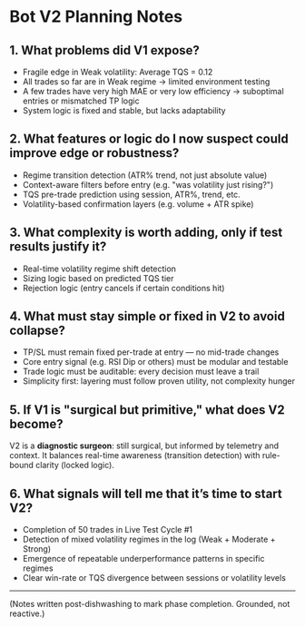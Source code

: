 # Bot V2 Planning Notes

## 1. What problems did V1 expose?
- Fragile edge in Weak volatility: Average TQS = 0.12
- All trades so far are in Weak regime → limited environment testing
- A few trades have very high MAE or very low efficiency → suboptimal entries or mismatched TP logic
- System logic is fixed and stable, but lacks adaptability

## 2. What features or logic do I now suspect could improve edge or robustness?
- Regime transition detection (ATR% trend, not just absolute value)
- Context-aware filters before entry (e.g. "was volatility just rising?")
- TQS pre-trade prediction using session, ATR%, trend, etc.
- Volatility-based confirmation layers (e.g. volume + ATR spike)

## 3. What complexity is worth adding, only if test results justify it?
- Real-time volatility regime shift detection
- Sizing logic based on predicted TQS tier
- Rejection logic (entry cancels if certain conditions hit)

## 4. What must stay simple or fixed in V2 to avoid collapse?
- TP/SL must remain fixed per-trade at entry — no mid-trade changes
- Core entry signal (e.g. RSI Dip or others) must be modular and testable
- Trade logic must be auditable: every decision must leave a trail
- Simplicity first: layering must follow proven utility, not complexity hunger

## 5. If V1 is "surgical but primitive," what does V2 become?
V2 is a **diagnostic surgeon**: still surgical, but informed by telemetry and context.
It balances real-time awareness (transition detection) with rule-bound clarity (locked logic).

## 6. What signals will tell me that it’s time to start V2?
- Completion of 50 trades in Live Test Cycle #1
- Detection of mixed volatility regimes in the log (Weak + Moderate + Strong)
- Emergence of repeatable underperformance patterns in specific regimes
- Clear win-rate or TQS divergence between sessions or volatility levels

---

(Notes written post-dishwashing to mark phase completion. Grounded, not reactive.)

